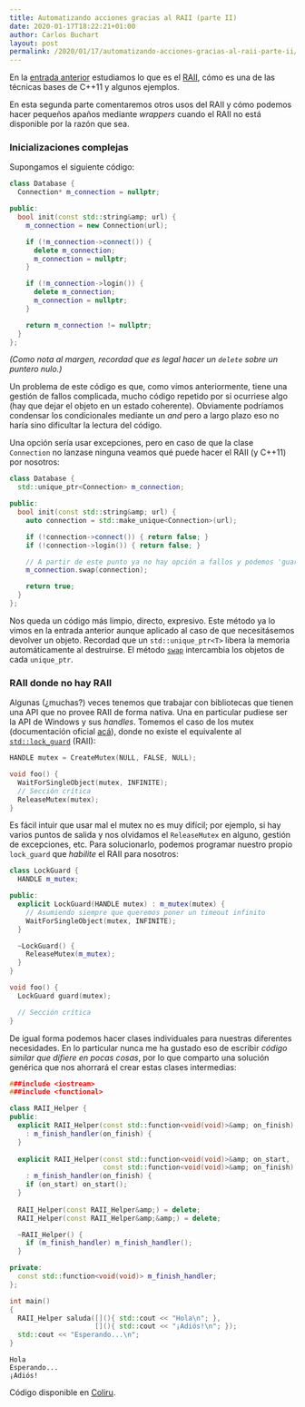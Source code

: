 ```yaml
---
title: Automatizando acciones gracias al RAII (parte II)
date: 2020-01-17T18:22:21+01:00
author: Carlos Buchart
layout: post
permalink: /2020/01/17/automatizando-acciones-gracias-al-raii-parte-ii/
---
```

En la [entrada anterior]({{url}}/2020/01/13/automatizando-acciones-gracias-al-raii-parte-i/) estudiamos lo que es el [RAII](https://es.wikipedia.org/wiki/RAII), cómo es una de las técnicas bases de C++11 y algunos ejemplos.

En esta segunda parte comentaremos otros usos del RAII y cómo podemos hacer pequeños apaños mediante _wrappers_ cuando el RAII no está disponible por la razón que sea.

### Inicializaciones complejas
Supongamos el siguiente código:

```cpp
class Database {
  Connection* m_connection = nullptr;

public:
  bool init(const std::string&amp; url) {
    m_connection = new Connection(url);

    if (!m_connection->connect()) {
      delete m_connection;
      m_connection = nullptr;
    }

    if (!m_connection->login()) {
      delete m_connection;
      m_connection = nullptr;
    }

    return m_connection != nullptr;
  }
};
```

_(Como nota al margen, recordad que es legal hacer un `delete` sobre un puntero nulo.)_

Un problema de este código es que, como vimos anteriormente, tiene una gestión de fallos complicada, mucho código repetido por si ocurriese algo (hay que dejar el objeto en un estado coherente). Obviamente podríamos condensar los condicionales mediante un _and_ pero a largo plazo eso no haría sino dificultar la lectura del código.

Una opción sería usar excepciones, pero en caso de que la clase `Connection` no lanzase ninguna veamos qué puede hacer el RAII (y C++11) por nosotros:

```cpp
class Database {
  std::unique_ptr<Connection> m_connection;

public:
  bool init(const std::string&amp; url) {
    auto connection = std::make_unique<Connection>(url);

    if (!connection->connect()) { return false; }
    if (!connection->login()) { return false; }

    // A partir de este punto ya no hay opción a fallos y podemos 'guardar' los cambios
    m_connection.swap(connection);

    return true;
  }
};
```

Nos queda un código más limpio, directo, expresivo. Este método ya lo vimos en la entrada anterior aunque aplicado al caso de que necesitásemos devolver un objeto. Recordad que un `std::unique_ptr<T>` libera la memoria automáticamente al destruirse. El método [`swap`](https://es.cppreference.com/w/cpp/memory/unique_ptr/swap) intercambia los objetos de cada `unique_ptr`.

### RAII donde no hay RAII
Algunas (¿muchas?) veces tenemos que trabajar con bibliotecas que tienen una API que no provee RAII de forma nativa. Una en particular pudiese ser la API de Windows y sus _handles_. Tomemos el caso de los mutex (documentación oficial [acá](https://docs.microsoft.com/en-us/windows/win32/sync/using-mutex-objects)), donde no existe el equivalente al [`std::lock_guard`](https://en.cppreference.com/w/cpp/thread/lock_guard) (RAII):

```cpp
HANDLE mutex = CreateMutex(NULL, FALSE, NULL);

void foo() {
  WaitForSingleObject(mutex, INFINITE);
  // Sección crítica
  ReleaseMutex(mutex);
}
```

Es fácil intuir que usar mal el mutex no es muy difícil; por ejemplo, si hay varios puntos de salida y nos olvidamos el `ReleaseMutex` en alguno, gestión de excepciones, etc. Para solucionarlo, podemos programar nuestro propio `lock_guard` que _habilite_ el RAII para nosotros:

```cpp
class LockGuard {
  HANDLE m_mutex;

public:
  explicit LockGuard(HANDLE mutex) : m_mutex(mutex) {
    // Asumiendo siempre que queremos poner un timeout infinito
    WaitForSingleObject(mutex, INFINITE);
  }

  ~LockGuard() {
    ReleaseMutex(m_mutex);
  }
}

void foo() {
  LockGuard guard(mutex);

  // Sección crítica
}
```

De igual forma podemos hacer clases individuales para nuestras diferentes necesidades. En lo particular nunca me ha gustado eso de escribir _código similar que difiere en pocas cosas_, por lo que comparto una solución genérica que nos ahorrará el crear estas clases intermedias:

```cpp
###include <iostream>
###include <functional>

class RAII_Helper {
public:
  explicit RAII_Helper(const std::function<void(void)>&amp; on_finish)
    : m_finish_handler(on_finish) {
  }
  
  explicit RAII_Helper(const std::function<void(void)>&amp; on_start,
                       const std::function<void(void)>&amp; on_finish)
    : m_finish_handler(on_finish) {
    if (on_start) on_start();
  }
  
  RAII_Helper(const RAII_Helper&amp;) = delete;
  RAII_Helper(const RAII_Helper&amp;&amp;) = delete;

  ~RAII_Helper() {
    if (m_finish_handler) m_finish_handler();
  }

private:
  const std::function<void(void)> m_finish_handler;
};

int main()
{
  RAII_Helper saluda([](){ std::cout << "Hola\n"; },
                     [](){ std::cout << "¡Adiós!\n"; });
  std::cout << "Esperando...\n";
}
```

```
Hola
Esperando...
¡Adiós!
```

Código disponible en [Coliru](https://coliru.stacked-crooked.com/a/c9afc8b64ce9b8d4).
